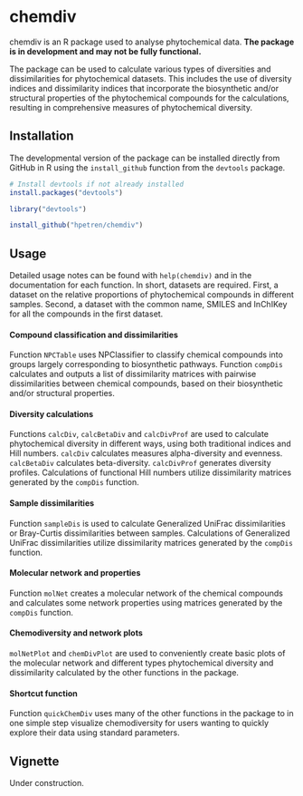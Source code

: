 
<!-- README.md is generated from README.Rmd. Please edit that file -->

# chemdiv

<!-- badges: start -->
<!-- badges: end -->

chemdiv is an R package used to analyse phytochemical data. **The
package is in development and may not be fully functional.**

The package can be used to calculate various types of diversities and
dissimilarities for phytochemical datasets. This includes the use of
diversity indices and dissimilarity indices that incorporate the
biosynthetic and/or structural properties of the phytochemical compounds
for the calculations, resulting in comprehensive measures of
phytochemical diversity.

## Installation

The developmental version of the package can be installed directly from
GitHub in R using the `install_github` function from the `devtools`
package.

``` r
# Install devtools if not already installed
install.packages("devtools")

library("devtools")

install_github("hpetren/chemdiv")
```

## Usage

Detailed usage notes can be found with `help(chemdiv)` and in the
documentation for each function. In short, datasets are required. First,
a dataset on the relative proportions of phytochemical compounds in
different samples. Second, a dataset with the common name, SMILES and
InChIKey for all the compounds in the first dataset.

#### Compound classification and dissimilarities

Function `NPCTable` uses NPClassifier to classify chemical compounds
into groups largely corresponding to biosynthetic pathways. Function
`compDis` calculates and outputs a list of dissimilarity matrices with
pairwise dissimilarities between chemical compounds, based on their
biosynthetic and/or structural properties.

#### Diversity calculations

Functions `calcDiv`, `calcBetaDiv` and `calcDivProf` are used to
calculate phytochemical diversity in different ways, using both
traditional indices and Hill numbers. `calcDiv` calculates measures
alpha-diversity and evenness. `calcBetaDiv` calculates beta-diversity.
`calcDivProf` generates diversity profiles. Calculations of functional
Hill numbers utilize dissimilarity matrices generated by the `compDis`
function.

#### Sample dissimilarities

Function `sampleDis` is used to calculate Generalized UniFrac
dissimilarities or Bray-Curtis dissimilarities between samples.
Calculations of Generalized UniFrac dissimilarities utilize
dissimilarity matrices generated by the `compDis` function.

#### Molecular network and properties

Function `molNet` creates a molecular network of the chemical compounds
and calculates some network properties using matrices generated by the
`compDis` function.

#### Chemodiversity and network plots

`molNetPlot` and `chemDivPlot` are used to conveniently create basic
plots of the molecular network and different types phytochemical
diversity and dissimilarity calculated by the other functions in the
package.

#### Shortcut function

Function `quickChemDiv` uses many of the other functions in the package
to in one simple step visualize chemodiversity for users wanting to
quickly explore their data using standard parameters.

## Vignette

Under construction.
